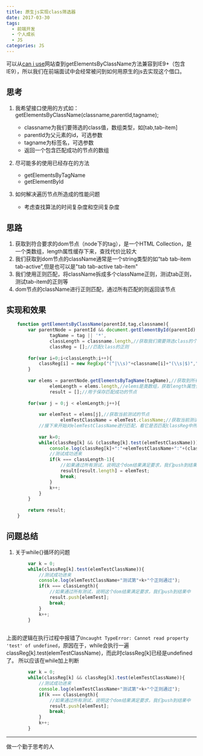 ```yaml
---
title: 原生js实现class筛选器
date: 2017-03-30
tags:
  - 前端开发
  - 个人成长
  - JS
categories: JS
---
```


可以从[can i use](http://caniuse.com/)网站查到getElementsByClassName方法兼容到IE9+（包含IE9），所以我们在前端面试中会经常被问到如何用原生的js去实现这个借口。


## 思考

1. 我希望接口使用的方式如：getElementsByClassName(classname,parentId,tagname); 
    + classname为我们要筛选的class值，数组类型，如[tab,tab-item]
    + parentId为父元素的id，可选参数
    + tagname为标签名，可选参数
    + 返回一个包含匹配成功的节点的数组
 
2. 尽可能多的使用已经存在的方法
    + getElementsByTagName
    + getElementById

3. 如何解决遍历节点所造成的性能问题
    + 考虑查找算法的时间复杂度和空间复杂度

## 思路

1. 获取到符合要求的dom节点（node下的tag），是一个HTML Collection，是一个类数组，length属性缓存下来，查找代价比较大
2. 我们获取到dom节点的className通常是一个string类型的如“tab tab-item tab-active”,但是也可以是"tab tab-active tab-item"
3. 我们使用正则匹配，将className拆成多个className正则，测试tab正则，测试tab-item的正则等
4. dom节点的className进行正则匹配，通过所有匹配的则返回该节点

## 实现和效果

```javascript
    function getElementsByClassName(parentId,tag,classname){
        var parentNode = parentId && document.getElementById(parentId) || document,
                tagName = tag || '*',
                classLength = classname.length,//获取我们需要筛选class的个数
                classReg = [];//匹配class的正则
    
        for(var i=0;i<classLength;i++){
            classReg[i] = new RegExp("(^|\\s)"+classname[i]+"(\\s|$)","g");//生成class匹配正则
        }
    
        var elems = parentNode.getElementsByTagName(tagName),//获取到所有满足要求的dom节点
                elemLength = elems.length,//elems是类数组，获取length属性代价比较大，所以缓存下来 3
                result = [];//用于保存匹配成功的节点
    
        for(var j = 0;j < elemLength;j++){
    
            var elemTest = elems[j],//获取当前测试的节点
                    elemTestClassName = elemTest.className;//获取当前测试节点的class属性，className兼容IE6+
            //接下来开始对elemTestClassName进行匹配，看它是否匹配classReg中所有的规则
    
            var k=0;
            while(classReg[k] && (classReg[k].test(elemTestClassName))){
                console.log(classReg[k]+":"+elemTestClassName+":"+(classReg[k].test(elemTestClassName)));
                //测试成功进来
                if(k === classLength-1){
                    //如果通过所有测试，说明这个dom结果满足要求，我们push到结果中
                    result[result.length] = elemTest;
                    break;
                }
                k++;
            }
        }
    
        return result;
    }
```

## 问题总结

1. 关于while{}循环的问题

```javascript
        var k = 0;
        while(classReg[k].test(elemTestClassName)){
            //测试成功进来
            console.log(elemTestClassName+"测试第"+k+"个正则通过");
            if(k === classLength){
                //如果通过所有测试，说明这个dom结果满足要求，我们push到结果中
                result.push[elemTest];
                break;
            }
            k++;
        }
        
```

上面的逻辑在执行过程中报错了`Uncaught TypeError: Cannot read property 'test' of undefined`，原因在于，while会执行一遍classReg[k].test(elemTestClassName)，而此时classReg[k]已经是undefined了。
所以应该在while加上判断

```javascript
        var k = 0;
        while(classReg[k] && classReg[k].test(elemTestClassName)){
            //测试成功进来
            console.log(elemTestClassName+"测试第"+k+"个正则通过");
            if(k === classLength){
                //如果通过所有测试，说明这个dom结果满足要求，我们push到结果中
                result.push[elemTest];
                break;
            }
            k++;
        }
```



---
做一个勤于思考的人

